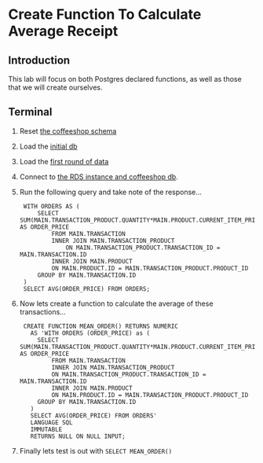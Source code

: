 # Create Function To Calculate Average Receipt

## Introduction

This lab will focus on both Postgres declared functions, as well as those that we will create ourselves.

## Terminal
1. Reset [the coffeeshop schema](./ddl_dml_lab.md#reset-psql)
1. Load the [initial db](./loading_sample_data_lab.md#loading-initial-db)
2. Load the [first round of data](./CreateReceipts#first-insert)
1. Connect to [the RDS instance and coffeeshop db](./creating_rds_instance.md#connect-psql).
2. Run the following query and take note of the response...

        WITH ORDERS AS (
            SELECT SUM(MAIN.TRANSACTION_PRODUCT.QUANTITY*MAIN.PRODUCT.CURRENT_ITEM_PRICE) AS ORDER_PRICE
                FROM MAIN.TRANSACTION
                INNER JOIN MAIN.TRANSACTION_PRODUCT
                    ON MAIN.TRANSACTION_PRODUCT.TRANSACTION_ID =     MAIN.TRANSACTION.ID 
                INNER JOIN MAIN.PRODUCT 
                ON MAIN.PRODUCT.ID = MAIN.TRANSACTION_PRODUCT.PRODUCT_ID 
            GROUP BY MAIN.TRANSACTION.ID
        )
        SELECT AVG(ORDER_PRICE) FROM ORDERS;

1. Now lets create a function to calculate the average of these transactions...

        CREATE FUNCTION MEAN_ORDER() RETURNS NUMERIC
          AS 'WITH ORDERS (ORDER_PRICE) as (
            SELECT SUM(MAIN.TRANSACTION_PRODUCT.QUANTITY*MAIN.PRODUCT.CURRENT_ITEM_PRICE) AS ORDER_PRICE
                FROM MAIN.TRANSACTION
                INNER JOIN MAIN.TRANSACTION_PRODUCT
                ON MAIN.TRANSACTION_PRODUCT.TRANSACTION_ID = MAIN.TRANSACTION.ID 
                INNER JOIN MAIN.PRODUCT 
                ON MAIN.PRODUCT.ID = MAIN.TRANSACTION_PRODUCT.PRODUCT_ID 
            GROUP BY MAIN.TRANSACTION.ID
          )
          SELECT AVG(ORDER_PRICE) FROM ORDERS'
          LANGUAGE SQL
          IMMUTABLE
          RETURNS NULL ON NULL INPUT; 

1. Finally lets test is out with `SELECT MEAN_ORDER()`
